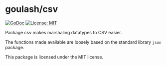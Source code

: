 goulash/csv
===========

[![GoDoc](http://img.shields.io/badge/godoc-reference-blue.svg?style=flat-square)](https://godoc.org/github.com/goulash/csv)
[![License: MIT](http://img.shields.io/badge/license-MIT-red.svg?style=flat-square)](http://opensource.org/licenses/MIT)

Package csv makes marshaling datatypes to CSV easier.

The functions made available are loosely based on the standard library `json` package.

This package is licensed under the MIT license.
